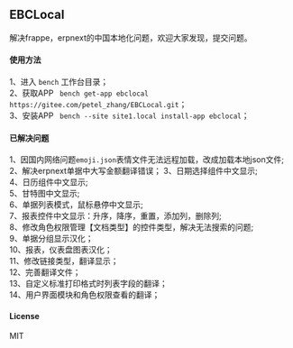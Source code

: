 ## EBCLocal

解决frappe，erpnext的中国本地化问题，欢迎大家发现，提交问题。

#### 使用方法
1、进入 `bench` 工作台目录；  
2、获取APP ` bench get-app ebclocal https://gitee.com/petel_zhang/EBCLocal.git`；  
3、安装APP ` bench --site site1.local install-app ebclocal`；  

#### 已解决问题
1、因国内网络问题`emoji.json`表情文件无法远程加载，改成加载本地json文件;
2、解决erpnext单据中大写金额翻译错误；
3、日期选择组件中文显示;  
4、日历组件中文显示;  
5、甘特图中文显示;  
6、单据列表模式，鼠标悬停中文显示;  
7、报表控件中文显示：升序，降序，重置，添加列，删除列;  
8、修改角色权限管理【文档类型】的控件类型，解决无法搜索的问题;  
9、单据分组显示汉化；  
10、报表，仪表盘图表汉化；  
11、修改链接类型，翻译显示；  
12、完善翻译文件；  
13、自定义标准打印格式时列表字段的翻译；  
14、用户界面模块和角色权限查看的翻译；  

#### License

MIT